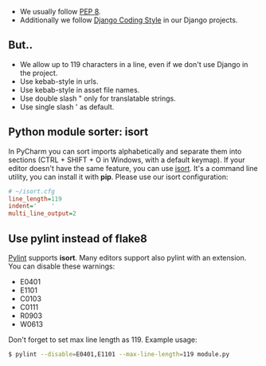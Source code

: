 - We usually follow [PEP 8](https://www.python.org/dev/peps/pep-0008/).
- Additionally we follow [Django Coding Style](https://docs.djangoproject.com/en/dev/internals/contributing/writing-code/coding-style/) in our Django projects.

## But..
- We allow up to 119 characters in a line, even if we don't use Django in the project.
- Use kebab-style in urls.
- Use kebab-style in asset file names.
- Use double slash " only for translatable strings.
- Use single slash ' as default.

## Python module sorter: isort
In PyCharm you can sort imports alphabetically and separate them into sections (CTRL + SHIFT + O in Windows, with a default keymap). If your editor doesn't have the same feature, you can use [isort](https://pypi.org/project/isort/). It's a command line utility, you can install it with **pip**. Please use our isort configuration:

```ini
# ~/isort.cfg
line_length=119
indent='    '
multi_line_output=2
```

## Use pylint instead of flake8
[Pylint](https://pypi.org/project/pylint/) supports **isort**. Many editors support also pylint with an extension. You can disable these warnings:

- E0401
- E1101
- C0103
- C0111
- R0903
- W0613

Don't forget to set max line length as 119. Example usage:

```bash
$ pylint --disable=E0401,E1101 --max-line-length=119 module.py
```
